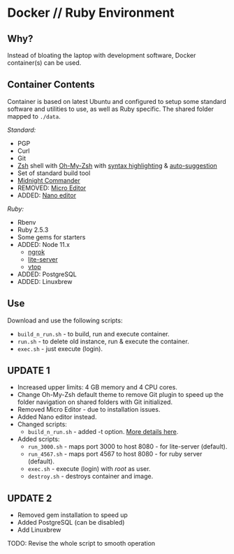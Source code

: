 # **Docker // Ruby Environment**

## **Why?**

Instead of bloating the laptop with development software, Docker container(s) can be used.

## **Container Contents**

Container is based on latest Ubuntu and configured to setup some standard software and utilities to use, as well as Ruby specific. The shared folder mapped to `./data`.

_Standard:_

- PGP
- Curl
- Git
- [Zsh](https://github.com/zsh-users/zsh) shell with [Oh-My-Zsh](https://github.com/robbyrussell/oh-my-zsh) with [syntax highlighting](https://github.com/zdharma/fast-syntax-highlighting) & [auto-suggestion](https://github.com/zsh-users/zsh-autosuggestions)
- Set of standard build tool
- [Midnight Commander](https://github.com/MidnightCommander/mc)
- REMOVED: [Micro Editor](https://micro-editor.github.io/)
- ADDED: [Nano editor](https://www.nano-editor.org)

_Ruby:_

- Rbenv
- Ruby 2.5.3
- Some gems for starters
- ADDED: Node 11.x
  - [ngrok](https://ngrok.com)
  - [lite-server](https://github.com/johnpapa/lite-server)
  - [vtop](https://github.com/MrRio/vtop)
- ADDED: PostgreSQL
- ADDED: Linuxbrew

## **Use**

Download and use the following scripts:

- `build_n_run.sh` - to build, run and execute container.
- `run.sh` - to delete old instance, run & execute the container.
- `exec.sh` - just execute (login).


## **UPDATE 1**

- Increased upper limits: 4 GB memory and 4 CPU cores.
- Change Oh-My-Zsh default theme to remove Git plugin to speed up the folder navigation on shared folders with Git initialized.
- Removed Micro Editor - due to installation issues.
- Added Nano editor instead.
- Changed scripts:
  - `build_n_run.sh` - added -t option. [More details here](https://docs.docker.com/engine/reference/commandline/build/).
- Added scripts:
  - `run_3000.sh` - maps port 3000 to host 8080 - for lite-server (default).
  - `run_4567.sh` - maps port 4567 to host 8080 - for ruby server (default).
  - `exec.sh` - execute (login) with *root* as user.
  - `destroy.sh` - destroys container and image.

## **UPDATE 2**

- Removed gem installation to speed up
- Added PostgreSQL (can be disabled)
- Add Linuxbrew

TODO: Revise the whole script to smooth operation
